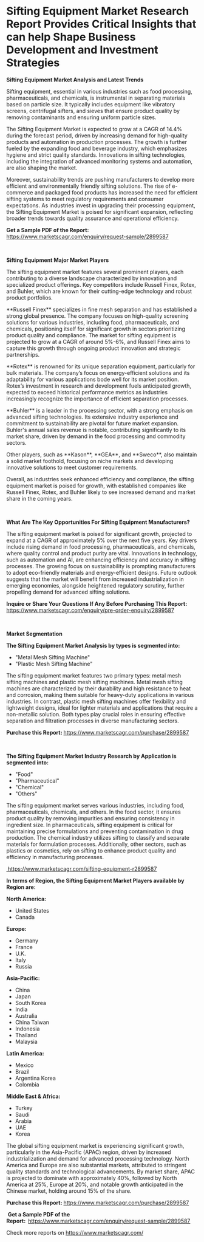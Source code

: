<p><h1>Sifting Equipment Market Research Report Provides Critical Insights that can help Shape Business Development and Investment Strategies</h1></p><p><strong>Sifting Equipment Market Analysis and Latest Trends</strong></p>
<p><p>Sifting equipment, essential in various industries such as food processing, pharmaceuticals, and chemicals, is instrumental in separating materials based on particle size. It typically includes equipment like vibratory screens, centrifugal sifters, and sieves that ensure product quality by removing contaminants and ensuring uniform particle sizes.</p><p>The Sifting Equipment Market is expected to grow at a CAGR of 14.4% during the forecast period, driven by increasing demand for high-quality products and automation in production processes. The growth is further fueled by the expanding food and beverage industry, which emphasizes hygiene and strict quality standards. Innovations in sifting technologies, including the integration of advanced monitoring systems and automation, are also shaping the market.</p><p>Moreover, sustainability trends are pushing manufacturers to develop more efficient and environmentally friendly sifting solutions. The rise of e-commerce and packaged food products has increased the need for efficient sifting systems to meet regulatory requirements and consumer expectations. As industries invest in upgrading their processing equipment, the Sifting Equipment Market is poised for significant expansion, reflecting broader trends towards quality assurance and operational efficiency.</p></p>
<p><strong>Get a Sample PDF of the Report:&nbsp;</strong> <a href="https://www.marketscagr.com/enquiry/request-sample/2899587?utm_campaign=3198&utm_medium=2&utm_source=Github&utm_content=ia&utm_term=16032025&utm_id=sifting-equipment">https://www.marketscagr.com/enquiry/request-sample/2899587</a></p>
<p>&nbsp;</p>
<p><strong>Sifting Equipment Major Market Players</strong></p>
<p><p>The sifting equipment market features several prominent players, each contributing to a diverse landscape characterized by innovation and specialized product offerings. Key competitors include Russell Finex, Rotex, and Buhler, which are known for their cutting-edge technology and robust product portfolios.</p><p>**Russell Finex** specializes in fine mesh separation and has established a strong global presence. The company focuses on high-quality screening solutions for various industries, including food, pharmaceuticals, and chemicals, positioning itself for significant growth in sectors prioritizing product quality and compliance. The market for sifting equipment is projected to grow at a CAGR of around 5%-6%, and Russell Finex aims to capture this growth through ongoing product innovation and strategic partnerships.</p><p>**Rotex** is renowned for its unique separation equipment, particularly for bulk materials. The company’s focus on energy-efficient solutions and its adaptability for various applications bode well for its market position. Rotex’s investment in research and development fuels anticipated growth, expected to exceed historical performance metrics as industries increasingly recognize the importance of efficient separation processes.</p><p>**Buhler** is a leader in the processing sector, with a strong emphasis on advanced sifting technologies. Its extensive industry experience and commitment to sustainability are pivotal for future market expansion. Buhler's annual sales revenue is notable, contributing significantly to its market share, driven by demand in the food processing and commodity sectors.</p><p>Other players, such as **Kason**, **GEA**, and **Sweco**, also maintain a solid market foothold, focusing on niche markets and developing innovative solutions to meet customer requirements. </p><p>Overall, as industries seek enhanced efficiency and compliance, the sifting equipment market is poised for growth, with established companies like Russell Finex, Rotex, and Buhler likely to see increased demand and market share in the coming years.</p></p>
<p>&nbsp;</p>
<p><strong>What Are The Key Opportunities For Sifting Equipment Manufacturers?</strong></p>
<p><p>The sifting equipment market is poised for significant growth, projected to expand at a CAGR of approximately 5% over the next five years. Key drivers include rising demand in food processing, pharmaceuticals, and chemicals, where quality control and product purity are vital. Innovations in technology, such as automation and AI, are enhancing efficiency and accuracy in sifting processes. The growing focus on sustainability is prompting manufacturers to adopt eco-friendly materials and energy-efficient designs. Future outlook suggests that the market will benefit from increased industrialization in emerging economies, alongside heightened regulatory scrutiny, further propelling demand for advanced sifting solutions.</p></p>
<p><strong>Inquire or Share Your Questions If Any Before Purchasing This Report:</strong> <a href="https://www.marketscagr.com/enquiry/pre-order-enquiry/2899587?utm_campaign=3198&utm_medium=2&utm_source=Github&utm_content=ia&utm_term=16032025&utm_id=sifting-equipment">https://www.marketscagr.com/enquiry/pre-order-enquiry/2899587</a></p>
<p>&nbsp;</p>
<p><strong>Market Segmentation</strong></p>
<p><strong>The Sifting Equipment Market Analysis by types is segmented into:</strong></p>
<p><ul><li>"Metal Mesh Sifting Machine"</li><li>"Plastic Mesh Sifting Machine"</li></ul></p>
<p><p>The sifting equipment market features two primary types: metal mesh sifting machines and plastic mesh sifting machines. Metal mesh sifting machines are characterized by their durability and high resistance to heat and corrosion, making them suitable for heavy-duty applications in various industries. In contrast, plastic mesh sifting machines offer flexibility and lightweight designs, ideal for lighter materials and applications that require a non-metallic solution. Both types play crucial roles in ensuring effective separation and filtration processes in diverse manufacturing sectors.</p></p>
<p><strong>Purchase this Report:&nbsp;</strong><a href="https://www.marketscagr.com/purchase/2899587?utm_campaign=3198&utm_medium=2&utm_source=Github&utm_content=ia&utm_term=16032025&utm_id=sifting-equipment">https://www.marketscagr.com/purchase/2899587</a></p>
<p>&nbsp;</p>
<p><strong>The Sifting Equipment Market Industry Research by Application is segmented into:</strong></p>
<p><ul><li>"Food"</li><li>"Pharmaceutical"</li><li>"Chemical"</li><li>"Others"</li></ul></p>
<p><p>The sifting equipment market serves various industries, including food, pharmaceuticals, chemicals, and others. In the food sector, it ensures product quality by removing impurities and ensuring consistency in ingredient size. In pharmaceuticals, sifting equipment is critical for maintaining precise formulations and preventing contamination in drug production. The chemical industry utilizes sifting to classify and separate materials for formulation processes. Additionally, other sectors, such as plastics or cosmetics, rely on sifting to enhance product quality and efficiency in manufacturing processes.</p></p>
<p><a href="https://www.marketscagr.com/sifting-equipment-r2899587?utm_campaign=3198&utm_medium=2&utm_source=Github&utm_content=ia&utm_term=16032025&utm_id=sifting-equipment">&nbsp;https://www.marketscagr.com/sifting-equipment-r2899587</a></p>
<p><strong>In terms of Region, the Sifting Equipment Market Players available by Region are:</strong></p>
<p>
    <p> <strong> North America: </strong>
        <ul>
            <li>United States</li>
            <li>Canada</li>
        </ul>
        </p> 
    <p> <strong> Europe: </strong>
        <ul>
            <li>Germany</li>
            <li>France</li>
            <li>U.K.</li>
            <li>Italy</li>
            <li>Russia</li>
        </ul>
        </p> 
    <p> <strong> Asia-Pacific: </strong>
        <ul>
            <li>China</li>
            <li>Japan</li>
            <li>South Korea</li>
            <li>India</li>
            <li>Australia</li>
            <li>China Taiwan</li>
            <li>Indonesia</li>
            <li>Thailand</li>
            <li>Malaysia</li>
        </ul>
        </p> 
    <p> <strong> Latin America: </strong>
        <ul>
            <li>Mexico</li>
            <li>Brazil</li>
            <li>Argentina Korea</li>
            <li>Colombia</li>
        </ul>
        </p> 
    <p> <strong> Middle East & Africa: </strong>
        <ul>
            <li>Turkey</li>
            <li>Saudi</li>
            <li>Arabia</li>
            <li>UAE</li>
            <li>Korea</li>
        </ul>
    </p>
    </p>
<p><p>The global sifting equipment market is experiencing significant growth, particularly in the Asia-Pacific (APAC) region, driven by increased industrialization and demand for advanced processing technology. North America and Europe are also substantial markets, attributed to stringent quality standards and technological advancements. By market share, APAC is projected to dominate with approximately 40%, followed by North America at 25%, Europe at 20%, and notable growth anticipated in the Chinese market, holding around 15% of the share.</p></p>
<p><strong>Purchase this Report: </strong><a href="https://www.marketscagr.com/purchase/2899587?utm_campaign=3198&utm_medium=2&utm_source=Github&utm_content=ia&utm_term=16032025&utm_id=sifting-equipment">https://www.marketscagr.com/purchase/2899587</a></p>
<p>&nbsp;<strong>Get a Sample PDF of the Report:&nbsp;&nbsp;</strong><a href="https://www.marketscagr.com/enquiry/request-sample/2899587?utm_campaign=3198&utm_medium=2&utm_source=Github&utm_content=ia&utm_term=16032025&utm_id=sifting-equipment">https://www.marketscagr.com/enquiry/request-sample/2899587</a></p>
<p><strong></strong></p>
<p>Check more reports on <a href="https://www.marketscagr.com/?utm_campaign=3198&utm_medium=2&utm_source=Github&utm_content=ia&utm_term=16032025&utm_id=sifting-equipment">https://www.marketscagr.com/</a></p>